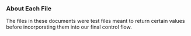 ### About Each File 

The files in these documents were test files meant to return certain values before incorporating them into our final control flow. 
